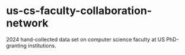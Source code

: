 # us-cs-faculty-collaboration-network
2024 hand-collected data set on computer science faculty at US PhD-granting institutions.
